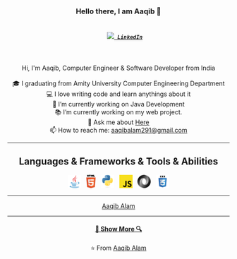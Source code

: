 <h3 align="center">Hello there, I am Aaqib 👋</h3>
<h5 align="center">
  <code>
    <a href="https://www.linkedin.com/in/aaqib-alam-50929a204/" title="LinkedIn"><img width="22" src="https://github.com/zumrudu-anka/zumrudu-anka/blob/master/images/linkedin.svg"> LinkedIn</a></code>

</h5>
<br>
<p align="center">
  Hi, I'm Aaqib, Computer Engineer & Software Developer from India
  <br>
  <br>
  🎓 I graduating from Amity University Computer Engineering Department
  <br>
  💻 I love writing code and learn anythings about it
  <br>
  🔬 I’m currently working on Java Development
  <br>
  📚 I’m currently working on my web project.
  <br>
  💬 Ask me about <a href="https://github.com/zumrudu-anka/zumrudu-anka/issues" title="Issues">Here</a>
  <br>
  📫 How to reach me: <a href="mailto: aaqibalam291@gmail.com">aaqibalam291@gmail.com</a>
</p>

<hr>

<h2 align="center">Languages & Frameworks & Tools & Abilities</h2>

<p align="center">
  <img title="java" height="30" src="https://raw.githubusercontent.com/sal12321/images/main/aaqibAlam/images/java-original.svg">&nbsp;&nbsp;
  <img title="html" height="30" src="https://raw.githubusercontent.com/sal12321/images/main/aaqibAlam/images/html5.svg">&nbsp;&nbsp;
  <img title="python" height="30" src="https://raw.githubusercontent.com/sal12321/images/main/aaqibAlam/images/python-original.svg">&nbsp;&nbsp;
  <img title="Javascript" height="30" src="https://raw.githubusercontent.com/sal12321/images/main/aaqibAlam/images/javascript.svg">&nbsp;&nbsp;
  <img title="json" height="30" src="https://raw.githubusercontent.com/sal12321/images/main/aaqibAlam/images/json.svg">&nbsp;&nbsp;
  <img title="css" height="30" src="https://raw.githubusercontent.com/sal12321/images/main/aaqibAlam/images/css.svg">
</p>


<hr>
<p align = "center">
<a href = "https://www.linkedin.com/in/aaqib-alam-50929a204/"> Aaqib Alam </a>
</p>



<hr>
<h4 align="center"><a href=https://github.com/sal12321/BankIt-JavaEditionJDBC/tree/main?tab=repositories" title="Show Repositories">🔎 Show More 🔍</a></h4>

<p align = "center">
    ⭐️ From <a href="">Aaqib Alam</a>
</p>

